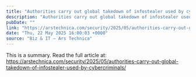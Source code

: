 ```yaml
---
title: "Authorities carry out global takedown of infostealer used by cybercriminals"
description: "Authorities carry out global takedown of infostealer used by cybercriminals - Latest insights and analysis"
pubDate: ""
link: "https://arstechnica.com/security/2025/05/authorities-carry-out-global-takedown-of-infostealer-used-by-cybercriminals/"
date: "Thu, 22 May 2025 16:00:03 +0000"
source: "Biz & IT – Ars Technica"
---
```



This is a summary. Read the full article at: https://arstechnica.com/security/2025/05/authorities-carry-out-global-takedown-of-infostealer-used-by-cybercriminals/